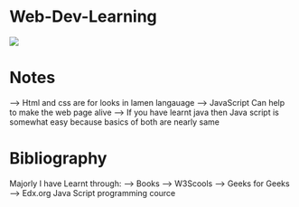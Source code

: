 # Web-Dev-Learning

<img src="https://www.codemithra.com/wp-content/uploads/2020/09/web-design-development-blog-2.jpg">

# Notes
--> Html and css are for looks in lamen langauage
--> JavaScript Can help to make the web page alive
--> If you have learnt java then Java script is somewhat easy because basics of both are nearly same

# Bibliography
Majorly I have Learnt through:
--> Books
--> W3Scools
--> Geeks for Geeks
--> Edx.org
Java Script programming cource
